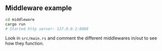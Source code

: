## Middleware example

```bash
cd middleware
cargo run
# Started http server: 127.0.0.1:8080
```

Look in `src/main.rs` and comment the different middlewares in/out to see how
they function.
